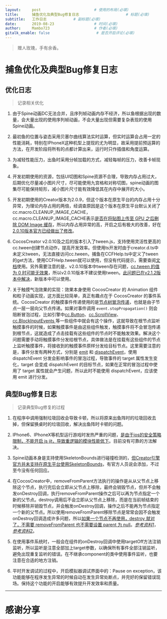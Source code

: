 ```yaml
---
layout:     post                        # 使用的布局(必填)
title:      捕鱼优化及典型Bug修复日志                     # 标题(必填)
subtitle:   工作日志            # 副标题(必填)
date:       2019-08-23                  # 时间(必填)
author:     Mambo723                    # 作者(必填)
gitalk_enable: false                     # 是否开启评论(必填)
---
```



> 赠人玫瑰，手有余香。


# 捕鱼优化及典型Bug修复日志
## 优化日志


> 记录相关优化


1.  由于Spine动画DC无法合并，且序列帧动画内存不经济，所以鱼根据出现的数量，会大量出现的使用序列帧动画，不会大量出现但需要复杂表现的使用Spine动画。

2.  最初鱼的位置与姿态采用贝塞尔曲线算法实时运算，但实时运算会占用一定的性能消耗，特别在IPhoneX这种机型上提现的尤为明显，故采用提前预运算的方法，在开发阶段将所有的点都计算出来，运行时只作插值和角度运算。

3.  为减轻性能压力，出鱼时采用分帧加载的方式，减轻每帧的压力，改善卡帧现象。

4.  开发初期使用的资源，包括UI切图和Spine资源不合理，导致内存占用过大，后期优化尽量减小图片尺寸，尽可能使用九宫格和对称切图，spine动画的图集尽可能保持矩形，减小图片尺寸能有效降低其在内存中展开的大小。

5.  开发初期使用的Creator版本为2.0.9，但这个版本在原生平台的内存占用十分异常，为理论内存占用的两倍，经调查原因是这个版本在原生平台默认关闭了 cc.macro.CLEANUP_IMAGE_CACHE，cc.macro.CLEANUP_IMAGE_CACHE表示[是否在将贴图上传至 GPU 之后删除 DOM Image 缓存](https://docs.cocos.com/creator/api/zh/classes/macro.html#cleanupimagecache)，所以内存占用异常的高，开启之后有极大的改善，好在[2.0.10版本官方已经做出了修改](https://forum.cocos.com/t/cocos-creator-v2-0-10-05-26-rc-5/77723?u=1712655110)。

6.  CocosCreator v2.0.10及之后的版本引入了tween.js，支持使用灵活性更高的cc.tween创建节点动作，提高开发效率。但使用ts开发时由于creator.d.ts中未定义tween，无法直接访问cc.tween，捕鱼在CCFHelp.ts中定义了tween的get方法，使用CCFHelp.tween就可以使用，但没有代码提示，需要查阅[文档](https://docs.cocos.com/creator/2.1/api/zh/classes/Tween.html?h=tween)使用。另外需要注意的是，v2.0.10版本中tween存在问题，[cc.tween 的值为 0 时可能无效果](https://forum.cocos.com/t/2-1-1-cc-tween-bug-2-1-2/80081)，所以v2.0.10版本不建议使用tween。[此问题已在v2.1.2版本中解决](https://github.com/cocos-creator/engine/pull/4790)，新版本中可以使用。

7.  关于触摸气泡效果的实现：效果本身使用 CocosCreator 的 Animation 组件和粒子动画实现，这方面比较简单，真正有趣点在于 CocosCreator 的事件系统。CocosCreator 的触摸事件传递使用的是[节点树冒泡传递](https://docs.cocos.com/creator/manual/zh/scripting/internal-events.html#%E8%A7%A6%E6%91%B8%E4%BA%8B%E4%BB%B6%E5%86%92%E6%B3%A1)，也就是由子节点一层一层向父节点传递。如果对事件调用 `event.stopPropagation()` 则会阻断冒泡过程，比如引擎中[cc.Button](https://github.com/cocos-creator/engine/blob/8bf4522a6d43b53258219983aabd728909ce24ca/cocos2d/core/components/CCButton.js#L650)、[cc.ScrollView](https://github.com/cocos-creator/engine/blob/8bf4522a6d43b53258219983aabd728909ce24ca/cocos2d/core/components/CCScrollView.js#L950)、[cc.BlockInputEvents ](https://github.com/cocos-creator/engine/blob/8bf4522a6d43b53258219983aabd728909ce24ca/cocos2d/core/components/CCBlockInputEvents.js#L32)等一些组件中就会有这个操作，这就导致在根节点监听触摸事件的时候，如果触摸事件是由这些组件触发，触摸事件将不会冒泡传递到根节点，这就造成了点击挂载有这些组件的节点时不能触发效果。解决这个问题需要手动将触摸事件分发给根节点，具体做法是在挂载有这些组件的节点上监听触摸事件，将接收到的触摸事件原样分发给目标节点。这里需要注意的是，事件分发有两种方式，分别是 [emit](https://docs.cocos.com/creator/manual/zh/scripting/events.html#%E5%8F%91%E5%B0%84%E4%BA%8B%E4%BB%B6) 和 [dispatchEvent](https://docs.cocos.com/creator/manual/zh/scripting/events.html#%E6%B4%BE%E9%80%81%E4%BA%8B%E4%BB%B6)，使用 dispatchEvent 分发会影响事件的冒泡过程，导致事件的 target 属性发生变化，target 会变成 dispatchEvent 的目标节点，如果在正常的冒泡过程中使用了 target 属性就会产生问题，所以此时不能使用 dispatchEvent，应该使用 emit 进行分发。

##  典型Bug修复日志

> 记录典型Bug修复的过程


1.  在程序中调用强制垃圾回收会导致卡顿，所以将原来出鱼阵时的垃圾回收去掉，但保留换桌时的垃圾回收，解决出鱼阵时卡顿的问题。

2.  IPhone6、IPhoneX等机型运行游戏时发热严重的问题，[是由于ios的安全策略限制，不能开启 js jit，导致重逻辑的模块性能低下](https://forum.cocos.com/t/topic/77986/21?u=1712655110)。目前没有可靠的方法解决。

3.  Spine动画本身是支持使用SkeletonBounds进行碰撞检测的，[但Creator引擎官方并未支持在原生平台使用SkeletonBounds](https://forum.cocos.com/t/spine/43312/4?u=1712655110)，有官方人员说会添加，不过至今没有任何回应。

4.  在CocosCreator中，removeFromParent方法执行的操作是从从父节点上移除这个节点，执行完后会立即从父节点上移除，最终会销毁节点，但并不会触发onDestroy回调，执行removeFromParent操作之后可以再为节点指定一个新的父节点。destroy调用后不会立即从父节点上移除，而是在当前帧结束的时候移除并销毁节点，并会触发onDestroy回调，操作之后不能再为节点指定一个新的父节点。所以使用removeFromParent移除节点是常常会因不会触发onDestroy回调造成许多问题，所以[如果一个节点不再使用，destroy 就对了，不需要 removeFromParent 也不需要设置 parent 为 null](https://docs.cocos.com/creator/manual/zh/scripting/create-destroy.html#destroy-%E5%92%8C-removefromparent-%E7%9A%84%E5%8C%BA%E5%88%AB)。[*参考资料1*](https://forum.cocos.com/t/removefromparent-destroy/38396/10?u=1712655110)，[*参考资料2*](https://forum.cocos.com/t/removefromparent-destroy/38396/14?u=1712655110)。

5.  在使用事件系统时，一般会在组件的onDestroy回调中使用targetOff方法注销监听，所以监听是注意全部加上target参数，以确保所有事件全部注销监听，避免出现重复监听的错误。在不继承component的类中使用事件监听，也要注意在合适的地方注销。

6.  平时开发调试的过程中，开启模拟器调试界面中的：Pause on exception，该功能能够在程序发生异常的时候自动在发生异常处断点，并完好的保留错误现场。保持这个功能的开启能够有效提升开发效率和质量。


---

# **感谢分享**